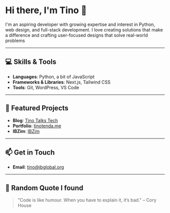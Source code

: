 # Hi there, I'm Tino 👋

I'm an aspiring developer with growing expertise and interest in Python, web design, and full-stack development. I love creating solutions that make a difference and crafting user-focused designs that solve real-world problems

---

## 💻 Skills & Tools
- **Languages**: Python, a bit of JavaScript
- **Frameworks & Libraries**: Next.js, Tailwind CSS
- **Tools**: Git, WordPress, VS Code

---

## 🚀 Featured Projects
- **Blog**: [Tino Talks Tech](https://tinotenda.co)  
- **Portfolio**: [tinotenda.me](https://tinotenda.me)
-  **IBZim**: [IBZim](https://ibzim.com)

---

## 📫 Get in Touch   
- **Email**: [tino@ibglobal.org](mailto:tino@ibglobal.org)

---

## 🌟 Random Quote I found
> "Code is like humour. When you have to explain it, it’s bad." – Cory House
